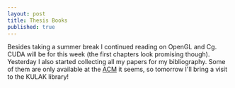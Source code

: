 ```yaml
---
layout: post
title: Thesis Books
published: true
---
```


Besides taking a summer break I continued reading on OpenGL and Cg. CUDA will be for this week (the first chapters look promising though). Yesterday I also started collecting all my papers for my bibliography. Some of them are only available at the [ACM](http://www.acm.org) it seems, so tomorrow I'll bring a visit to the KULAK library!